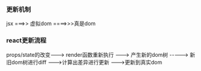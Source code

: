 ### 更新机制

jsx ===>> 虚拟dom  ====>>>真是dom

### react更新流程

props/state的改变---> render函数重新执行
---> 产生新的dom树 -----> 新旧dom树进行diff
--->计算出差异进行更新 --->更新到真实dom

